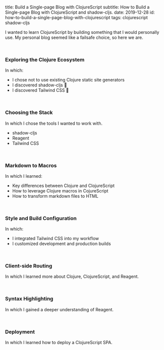 title: Build a Single-page Blog with ClojureScript
subtitle: How to Build a Single-page Blog with ClojureScript and shadow-cljs.
date: 2019-12-28
id: how-to-build-a-single-page-blog-with-clojurescript
tags: clojurescript shadow-cljs

I wanted to learn ClojureScript by building something that I would personally
use. My personal blog seemed like a failsafe choice, so here we are.

</br> 

### Exploring the Clojure Ecosystem

In which:

- I chose not to use existing Clojure static site generators
- I discovered shadow-cljs 🖤
- I discovered Tailwind CSS 🖤

</br> 

### Choosing the Stack

In which I chose the tools I wanted to work with.

- shadow-cljs
- Reagent
- Tailwind CSS

</br> 

### Markdown to Macros

In which I learned:

- Key differences between Clojure and
ClojureScript
- How to leverage Clojure macros in CojureScript
- How to transform markdown files to HTML

</br> 

### Style and Build Configuration

In which:

- I integrated Tailwind CSS into my workflow
- I customized development and production builds

</br> 

### Client-side Routing

In which I learned more about Clojure, ClojureScript, and Reagent.

</br> 

### Syntax Highlighting

In which I gained a deeper understanding of Reagent.

</br> 

### Deployment

In which I learned how to deploy a ClojureScript SPA.
